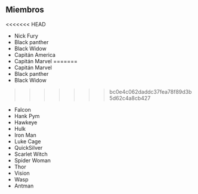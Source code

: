 ## Miembros

<<<<<<< HEAD
- Nick Fury
- Black panther
- Black Widow
- Capitán America
- Capitán Marvel
=======
- Capitán Marvel
- Black panther
- Black Widow
>>>>>>> bc0e4c062daddc37fea78f89d3b5d62c4a8cb427
- Falcon
- Hank Pym
- Hawkeye
- Hulk
- Iron Man
- Luke Cage
- QuickSilver
- Scarlet Witch
- Spider Woman
- Thor
- Vision
- Wasp
- Antman

